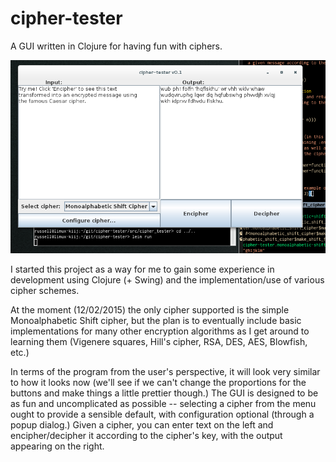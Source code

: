 cipher-tester
=============

A GUI written in Clojure for having fun with ciphers.

![Development screenshot.](https://raw.githubusercontent.com/RussellAndrewEdson/cipher-tester/master/development_screenshot.png "Development screenshot for the GUI.")

I started this project as a way for me to gain some experience in development using Clojure
(+ Swing) and the implementation/use of various cipher schemes. 

At the moment (12/02/2015)
the only cipher supported is the simple Monoalphabetic Shift cipher, but the plan is to 
eventually include basic implementations for many other encryption algorithms as I get around to
learning them (Vigenere squares, Hill's cipher, RSA, DES, AES, Blowfish, etc.)

In terms of the program from the user's perspective, it will look very similar to how it looks
now (we'll see if we can't change the proportions for the buttons and make things a little 
prettier though.) The GUI is designed to be as fun and uncomplicated as possible -- selecting a 
cipher from the menu ought to provide a sensible default, with configuration optional 
(through a popup dialog.) Given a cipher, you can enter text on the left and encipher/decipher
it according to the cipher's key, with the output appearing on the right.
